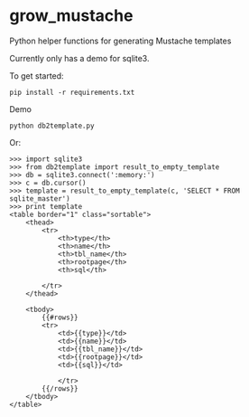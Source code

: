 # grow_mustache

Python helper functions for generating Mustache templates

Currently only has a demo for sqlite3.

To get started:

    pip install -r requirements.txt

Demo

    python db2template.py

Or:

    >>> import sqlite3
    >>> from db2template import result_to_empty_template
    >>> db = sqlite3.connect(':memory:')
    >>> c = db.cursor()
    >>> template = result_to_empty_template(c, 'SELECT * FROM sqlite_master')
    >>> print template
    <table border="1" class="sortable">
        <thead>
            <tr>
                <th>type</th>
                <th>name</th>
                <th>tbl_name</th>
                <th>rootpage</th>
                <th>sql</th>

            </tr>
        </thead>

        <tbody>
            {{#rows}}
            <tr>
                <td>{{type}}</td>
                <td>{{name}}</td>
                <td>{{tbl_name}}</td>
                <td>{{rootpage}}</td>
                <td>{{sql}}</td>

                </tr>
            {{/rows}}
        </tbody>
    </table>
